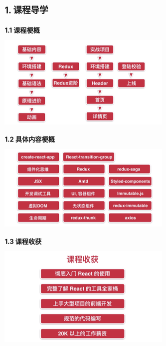 # 1. 课程导学

## 1.1 课程梗概

![1535004181623](assets/1535004181623.png)

## 1.2 具体内容梗概

![1535004328617](assets/1535004328617.png)

## 1.3 课程收获

![1535004557608](assets/1535004557608.png)



